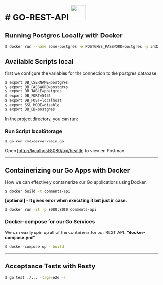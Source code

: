  #  # GO-REST-API  <img src="https://i.pinimg.com/originals/e4/97/e9/e497e9cfa0c8d4c0bfd78c2c508c6f09.gif" width="50">    

## Running Postgres Locally with Docker
```sh
$ docker run --name some-postgres -e POSTGRES_PASSWORD=postgres -p 5432:5432 -d postgres
```
## Available Scripts local

first we configure the variables for the connection to the postgres database.

```sh
$ export DB_USERNAME=postgres
$ export DB_PASSWORD=postgres
$ export DB_TABLE=postgres
$ export DB_PORT=5432
$ export DB_HOST=localhost
$ export SSL_MODE=disable
$ export DB_DB=postgres
```
In the project directory, you can run:

### Run Script localStorage 

```sh
$ go run cmd/server/main.go
```
Open [<a href="http://localhost:8080/api/health">http://localhost:8080/api/health</a>] to view en Postman.
____

## Containerizing our Go Apps with Docker

How we can effectively containerize our Go applications using Docker.

```sh
$ docker build -t comments-api
```
**[optional] - It gives error when executing it but just in case.**

```sh
$ docker run -it -p 8080:8080 comments-api
```
### Docker-compose for our Go Services
We can easily spin up all of the containers for our REST API. **"docker-compose.yml"**

```sh
$ docker-compose up --build
```

---
## Acceptance Tests with Resty

```sh
$ go test ./... -tags=e2e -v
```



















